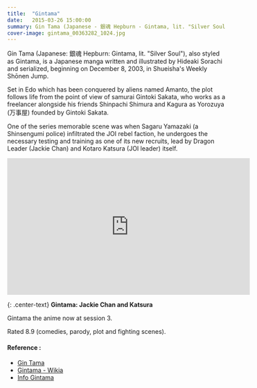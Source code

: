```yaml
---
title:  "Gintama"
date:   2015-03-26 15:00:00
summary: Gin Tama (Japanese - 銀魂 Hepburn - Gintama, lit. "Silver Soul"), also styled as Gintama, is a Japanese manga written and illustrated by Hideaki Sorachi.
cover-image: gintama_00363282_1024.jpg
---
```


Gin Tama (Japanese: 銀魂 Hepburn: Gintama, lit. "Silver Soul"), also styled as Gintama, is a Japanese manga written and illustrated by Hideaki Sorachi and serialized, beginning on December 8, 2003, in Shueisha's Weekly Shōnen Jump.

Set in Edo which has been conquered by aliens named Amanto, the plot follows life from the point of view of samurai Gintoki Sakata, who works as a freelancer alongside his friends Shinpachi Shimura and Kagura as Yorozuya (万事屋) founded by Gintoki Sakata.

One of the series memorable scene was when Sagaru Yamazaki (a Shinsengumi police) infiltrated the JOI rebel faction, he undergoes the necessary testing and training as one of its new recruits, lead by Dragon Leader (Jackie Chan) and Kotaro Katsura (JOI leader) itself.

<iframe width="560" height="315" src="https://www.youtube.com/embed/5lZwbsEFhuI" frameborder="0" allowfullscreen></iframe>

{: .center-text}
__Gintama: Jackie Chan and Katsura__

Gintama the anime now at session 3.

Rated 8.9 (comedies, parody, plot and fighting scenes).

#### Reference : 
- [Gin Tama](https://en.wikipedia.org/wiki/Gin_Tama)
- [Gintama - Wikia](http://gintama.wikia.com/wiki/Main_Page)
- [Info Gintama](http://gogoanime.io/category/gintama)